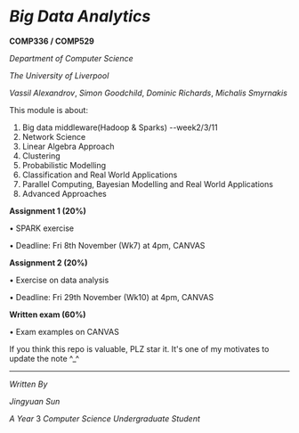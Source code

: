 # _Big Data Analytics_
**COMP336 / COMP529**

$Department\ of\ Computer\ Science$

$The\ University\ of\ Liverpool$

$Vassil\ Alexandrov,\ Simon\ Goodchild,\ Dominic\ Richards,\ Michalis\ Smyrnakis$



This module is about:
1. Big data middleware(Hadoop & Sparks) --week2/3/11
2. Network Science
3. Linear Algebra Approach
4. Clustering
5. Probabilistic Modelling
6. Classification and Real World Applications
7. Parallel Computing, Bayesian Modelling and Real World Applications
8. Advanced Approaches

**Assignment 1 (20%)**

• SPARK exercise

• Deadline: Fri 8th November (Wk7) at 4pm, CANVAS


**Assignment 2 (20%)**

• Exercise on data analysis

• Deadline: Fri 29th November (Wk10) at 4pm, CANVAS

**Written exam (60%)**

• Exam examples on CANVAS

If you think this repo is valuable, PLZ star it. It's one of my motivates to update the note ^_^

-------------------------

$Written\ By$

$Jingyuan\ Sun$

$A\ Year\ 3\ Computer\ Science\ Undergraduate\ Student$

